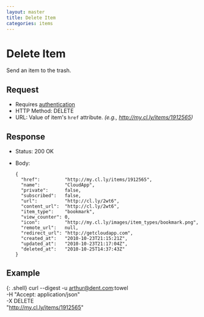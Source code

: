 ```yaml
---
layout: master
title: Delete Item
categories: items
---
```


# Delete Item

Send an item to the trash.

## Request

- Requires [authentication](/usage/#authentication)
- HTTP Method: DELETE
- URL: Value of item's `href` attribute. _(e.g., http://my.cl.ly/items/1912565)_

## Response

- Status: 200 OK
- Body:

      {
        "href":         "http://my.cl.ly/items/1912565",
        "name":         "CloudApp",
        "private":      false,
        "subscribed":   false,
        "url":          "http://cl.ly/2wt6",
        "content_url":  "http://cl.ly/2wt6",
        "item_type":    "bookmark",
        "view_counter": 0,
        "icon":         "http://my.cl.ly/images/item_types/bookmark.png",
        "remote_url":   null,
        "redirect_url": "http://getcloudapp.com",
        "created_at":   "2010-10-23T21:15:21Z",
        "updated_at":   "2010-10-23T21:17:04Z",
        "deleted_at":   "2010-10-25T14:37:43Z"
      }


## Example

{: .shell}
    curl --digest -u arthur@dent.com:towel \
         -H "Accept: application/json" \
         -X DELETE \
         "http://my.cl.ly/items/1912565"
